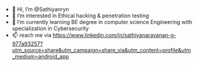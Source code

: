 - 👋 Hi, I’m @Sathiyanryn
- 👀 I’m interested in Ethical hacking & penetration testing
- 🌱 I’m currently learning BE degree in computer science Engineering with specialization in Cybersecurity 
- 📫 reach me via https://www.linkedin.com/in/sathiyanarayanan-g-977a93257?utm_source=share&utm_campaign=share_via&utm_content=profile&utm_medium=android_app

<!---
Sathiyanryn/Sathiyanryn is a ✨ special ✨ repository because its `README.md` (this file) appears on your GitHub profile.
You can click the Preview link to take a look at your changes.
--->
